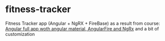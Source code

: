 # fitness-tracker
Fitness Tracker app (Angular + NgRX + FireBase) as a result from course: [Angular full app woth angular material, AngularFire and NgRx](https://dynatrace.udemy.com/angular-full-app-with-angular-material-angularfire-ngrx) and a bit of customization
